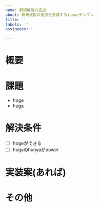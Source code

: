 ```yaml
---
name: 新規機能の追加
about: 新規機能の追加を要請するissueテンプレ
title: ''
labels: ''
assignees: ''

---
```


# 概要

# 課題
+ hoge
+ huga

# 解決条件
+ [ ] hogeができる
+ [ ] hugaのhunyaがpower

# 実装案(あれば)

# その他
